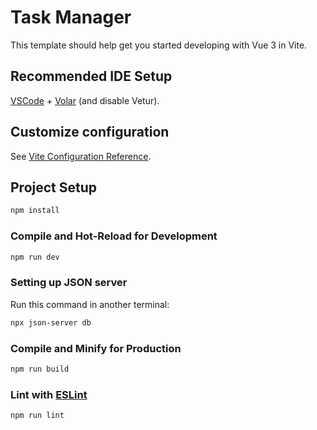 # Task Manager

This template should help get you started developing with Vue 3 in Vite.

## Recommended IDE Setup

[VSCode](https://code.visualstudio.com/) + [Volar](https://marketplace.visualstudio.com/items?itemName=Vue.volar) (and disable Vetur).

## Customize configuration

See [Vite Configuration Reference](https://vitejs.dev/config/).

## Project Setup

```sh
npm install
```

### Compile and Hot-Reload for Development

```sh
npm run dev
```
### Setting up JSON server
Run this command in another terminal:
```sh
npx json-server db
```
### Compile and Minify for Production

```sh
npm run build
```

### Lint with [ESLint](https://eslint.org/)

```sh
npm run lint
```
